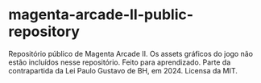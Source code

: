 # magenta-arcade-II-public-repository
Repositório público de Magenta Arcade II. Os assets gráficos do jogo não estão incluídos nesse repositório. Feito para aprendizado. Parte da contrapartida da Lei Paulo Gustavo de BH, em 2024. Licensa da MIT.
